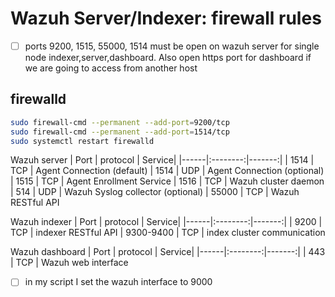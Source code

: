 # Wazuh Server/Indexer: firewall rules
- [ ] ports 9200, 1515, 55000, 1514 must be open on wazuh server for single node indexer,server,dashboard. Also open https port for dashboard if we are going to access from another host

## firewalld 
```bash
sudo firewall-cmd --permanent --add-port=9200/tcp
sudo firewall-cmd --permanent --add-port=1514/tcp
sudo systemctl restart firewalld
```
Wazuh server
| Port | protocol | Service|
|------|:--------:|-------:|
| 1514 | TCP | Agent Connection (default)
| 1514 | UDP | Agent Connection (optional)
| 1515 | TCP | Agent Enrollment Service 
| 1516 | TCP | Wazuh cluster daemon
| 514  | UDP | Wazuh Syslog collector (optional)
| 55000 | TCP | Wazuh RESTful API

Wazuh indexer
| Port | protocol | Service|
|------|:--------:|-------:|
| 9200 | TCP | indexer RESTful API
| 9300-9400 | TCP | index cluster communication

Wazuh dashboard
| Port | protocol | Service|
|------|:--------:|-------:|
| 443  | TCP | Wazuh web interface

- [ ] in my script I set the wazuh interface to 9000
